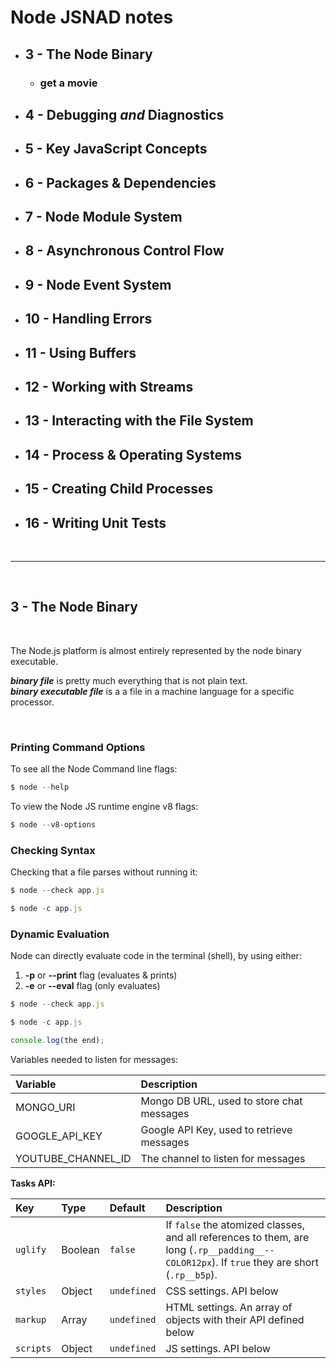 # Node JSNAD notes
* ## 3 - The Node Binary
  * ### get a movie
* ## 4 - Debugging _and_ Diagnostics
* ## 5 - Key JavaScript Concepts
* ## 6 - Packages & Dependencies
* ## 7 - Node Module System
* ## 8 - Asynchronous Control Flow
* ## 9 - Node Event System
* ## 10 - Handling Errors
* ## 11 - Using Buffers
* ## 12 - Working with Streams
* ## 13 - Interacting with the File System
* ## 14 - Process & Operating Systems
* ## 15 - Creating Child Processes
* ## 16 - Writing Unit Tests
&nbsp;
____
&nbsp;

## 3 - The Node Binary
&nbsp;

The Node.js platform is almost entirely represented by the node binary executable.

***binary file*** is pretty much everything that is not plain text.<br>
***binary executable file***  is a a file in a machine language for a specific processor.

&nbsp;
### **Printing Command Options**

To see all the Node Command line flags:

```js
$ node --help
```

To view the Node JS runtime engine v8 flags:

```js
$ node --v8-options
```

### **Checking Syntax**

Checking that a file parses without running it:

```js
$ node --check app.js

$ node -c app.js
```


### **Dynamic Evaluation**

Node can directly evaluate code in the terminal (shell), by using either:  
1. **-p** or **--print** flag (evaluates & prints)  
2. **-e** or **--eval** flag (only evaluates)  

```js
$ node --check app.js

$ node -c app.js
```


```js
console.log(the end);
```

Variables needed to listen for messages:

| Variable | Description|
| :--- | :--- |
| MONGO_URI | Mongo DB URL, used to store chat messages |
| GOOGLE_API_KEY | Google API Key, used to retrieve messages |
| YOUTUBE_CHANNEL_ID | The channel to listen for messages |

**Tasks API:**

Key       | Type    | Default     | Description
:--       | :--     | :--         | :--
`uglify`  | Boolean | `false`     | If `false` the atomized classes, and all references to them, are long (`.rp__padding__--COLOR12px`). If `true` they are short (`.rp__b5p`).
`styles`  | Object  | `undefined` | CSS settings. API below
`markup`  | Array   | `undefined` | HTML settings. An array of objects with their API defined below
`scripts` | Object  | `undefined` | JS settings. API below
